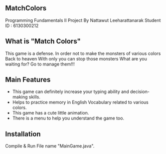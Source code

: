 ## MatchColors 
Programming Fundamentals II 
Project By Nattawut Leeharattanarak Student ID : 6130300212 
## What is "Match Colors"
This game is a defense. In order not to make the monsters of various colors Back to heaven With only you can stop those monsters What are you waiting for? Go to manage them!!! 
## Main Features
- This game can definitely increase your typing ability and decision-making skills.
- Helps to practice memory in English Vocabulary related to various colors.
- This game has a cute little animation.
- There is a menu to help you understand the game too.
## Installation 
Compile & Run File name "MainGame.java".
